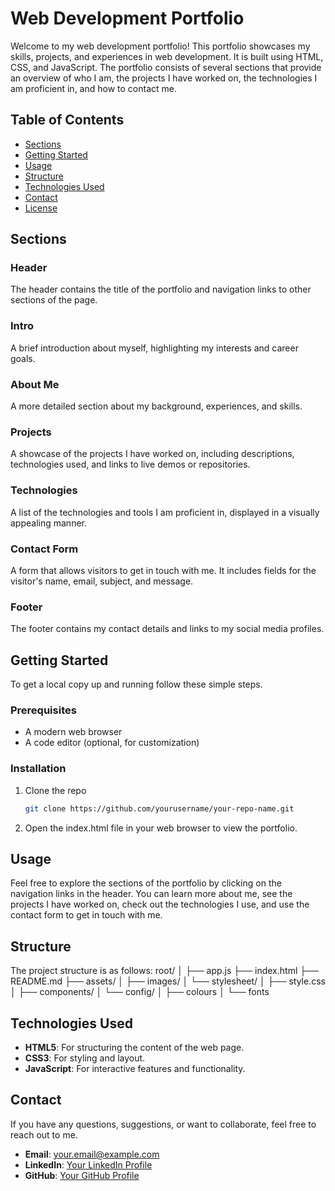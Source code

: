# Web Development Portfolio

Welcome to my web development portfolio! This portfolio showcases my skills, projects, and experiences in web development. It is built using HTML, CSS, and JavaScript. The portfolio consists of several sections that provide an overview of who I am, the projects I have worked on, the technologies I am proficient in, and how to contact me.

## Table of Contents
- [Sections](#sections)
- [Getting Started](#getting-started)
- [Usage](#usage)
- [Structure](#structure)
- [Technologies Used](#technologies-used)
- [Contact](#contact)
- [License](#license)

## Sections

### Header
The header contains the title of the portfolio and navigation links to other sections of the page.

### Intro
A brief introduction about myself, highlighting my interests and career goals.

### About Me
A more detailed section about my background, experiences, and skills.

### Projects
A showcase of the projects I have worked on, including descriptions, technologies used, and links to live demos or repositories.

### Technologies
A list of the technologies and tools I am proficient in, displayed in a visually appealing manner.

### Contact Form
A form that allows visitors to get in touch with me. It includes fields for the visitor's name, email, subject, and message.

### Footer
The footer contains my contact details and links to my social media profiles.

## Getting Started

To get a local copy up and running follow these simple steps.

### Prerequisites

- A modern web browser
- A code editor (optional, for customization)

### Installation

1. Clone the repo
   ```sh
   git clone https://github.com/yourusername/your-repo-name.git

2. Open the index.html file in your web browser to view the portfolio.

## Usage

Feel free to explore the sections of the portfolio by clicking on the navigation links in the header. You can learn more about me, see the projects I have worked on, check out the technologies I use, and use the contact form to get in touch with me.

## Structure

The project structure is as follows:
root/
│
├── app.js
├── index.html
├── README.md
├── assets/
│   ├── images/
│   └── stylesheet/
│       ├── style.css
│       ├── components/
│       └── config/
│           ├── colours
│           └── fonts


## Technologies Used

- **HTML5**: For structuring the content of the web page.
- **CSS3**: For styling and layout.
- **JavaScript**: For interactive features and functionality.

## Contact

If you have any questions, suggestions, or want to collaborate, feel free to reach out to me.

- **Email**: your.email@example.com
- **LinkedIn**: [Your LinkedIn Profile](https://www.linkedin.com/in/yourprofile)
- **GitHub**: [Your GitHub Profile](https://github.com/yourusername)
